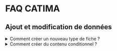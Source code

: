 # FAQ CATIMA


## Ajout et modification de données


<details><summary><a>Comment créer un nouveau type de fiche ?</a></summary>

{% include creationtypefiche.md %}

</details>

<details><summary><a>Comment créer du contenu conditionnel ?</a></summary>

{% include ajoutedition.md %}

</details>
